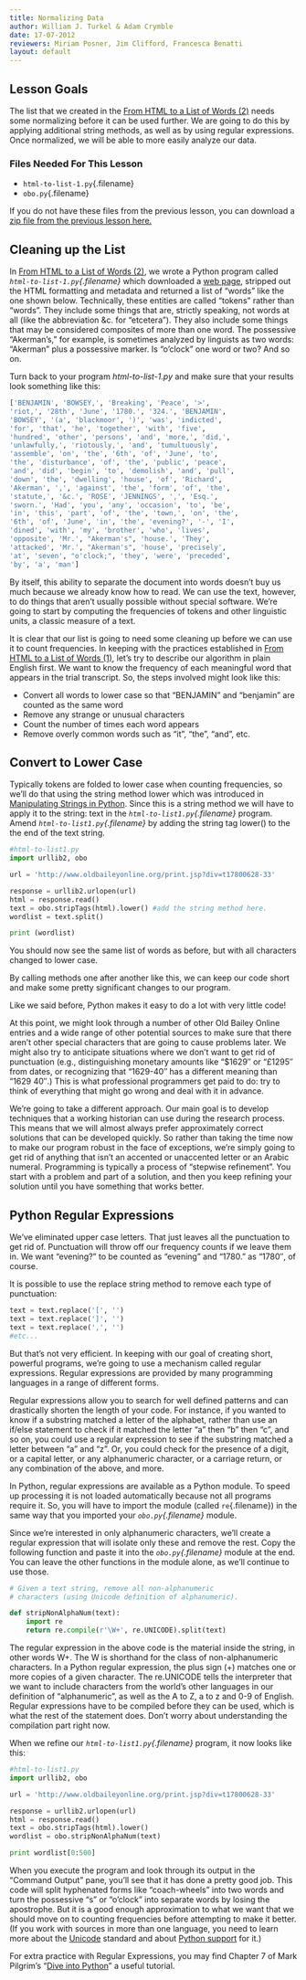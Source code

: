 ```yaml
---
title: Normalizing Data
author: William J. Turkel & Adam Crymble
date: 17-07-2012
reviewers: Miriam Posner, Jim Clifford, Francesca Benatti
layout: default
---
```


Lesson Goals
------------

The list that we created in the [From HTML to a List of Words (2)][]
needs some normalizing before it can be used further. We are going to do
this by applying additional string methods, as well as by using regular
expressions. Once normalized, we will be able to more easily analyze our
data.

### Files Needed For This Lesson

-   `html-to-list-1.py`{.filename}
-   `obo.py`{.filename}

If you do not have these files from the previous lesson, you can
download a [zip file from the previous lesson here.][]

Cleaning up the List
--------------------

In [From HTML to a List of Words (2)][], we wrote a Python program
called *`html-to-list-1.py`{.filename}* which downloaded a [web page][],
stripped out the HTML formatting and metadata and returned a list of
“words” like the one shown below. Technically, these entities are called
“tokens” rather than “words”. They include some things that are,
strictly speaking, not words at all (like the abbreviation &c. for
“etcetera”). They also include some things that may be considered
composites of more than one word. The possessive “Akerman’s,” for
example, is sometimes analyzed by linguists as two words: “Akerman” plus
a possessive marker. Is “o’clock” one word or two? And so on.

Turn back to your program *html-to-list-1.py* and make sure that your
results look something like this:

``` python
['BENJAMIN', 'BOWSEY,', 'Breaking', 'Peace', '>',
'riot,', '28th', 'June', '1780.', '324.', 'BENJAMIN',
'BOWSEY', '(a', 'blackmoor', ')', 'was', 'indicted',
'for', 'that', 'he', 'together', 'with', 'five',
'hundred', 'other', 'persons', 'and', 'more,', 'did,',
'unlawfully,', 'riotously,', 'and', 'tumultuously',
'assemble', 'on', 'the', '6th', 'of', 'June', 'to',
'the', 'disturbance', 'of', 'the', 'public', 'peace',
'and', 'did', 'begin', 'to', 'demolish', 'and', 'pull',
'down', 'the', 'dwelling', 'house', 'of', 'Richard',
'Akerman', ',', 'against', 'the', 'form', 'of', 'the',
'statute,', '&c.', 'ROSE', 'JENNINGS', ',', 'Esq.',
'sworn.', 'Had', 'you', 'any', 'occasion', 'to', 'be',
'in', 'this', 'part', 'of', 'the', 'town,', 'on', 'the',
'6th', 'of', 'June', 'in', 'the', 'evening?', '-', 'I',
'dined', 'with', 'my', 'brother', 'who', 'lives',
'opposite', 'Mr.', "Akerman's", 'house.', 'They',
'attacked', 'Mr.', "Akerman's", 'house', 'precisely',
'at', 'seven', "o'clock;", 'they', 'were', 'preceded',
'by', 'a', 'man']
```

By itself, this ability to separate the document into words doesn’t buy
us much because we already know how to read. We can use the text,
however, to do things that aren’t usually possible without special
software. We’re going to start by computing the frequencies of tokens
and other linguistic units, a classic measure of a text.

It is clear that our list is going to need some cleaning up before we
can use it to count frequencies. In keeping with the practices
established in [From HTML to a List of Words (1)][], let’s try to
describe our algorithm in plain English first. We want to know the
frequency of each meaningful word that appears in the trial transcript.
So, the steps involved might look like this:

-   Convert all words to lower case so that “BENJAMIN” and “benjamin”
    are counted as the same word
-   Remove any strange or unusual characters
-   Count the number of times each word appears
-   Remove overly common words such as “it”, “the”, “and”, etc.

Convert to Lower Case
---------------------

Typically tokens are folded to lower case when counting frequencies, so
we’ll do that using the string method lower which was introduced in
[Manipulating Strings in Python][]. Since this is a string method we
will have to apply it to the string: text in the
*`html-to-list1.py`{.filename}* program. Amend
*`html-to-list1.py`{.filename}* by adding the string tag lower() to the
the end of the text string.

``` python
#html-to-list1.py
import urllib2, obo

url = 'http://www.oldbaileyonline.org/print.jsp?div=t17800628-33'

response = urllib2.urlopen(url)
html = response.read()
text = obo.stripTags(html).lower() #add the string method here.
wordlist = text.split()

print (wordlist)
```

You should now see the same list of words as before, but with all
characters changed to lower case.

By calling methods one after another like this, we can keep our code
short and make some pretty significant changes to our program.

Like we said before, Python makes it easy to do a lot with very little
code!

At this point, we might look through a number of other Old Bailey Online
entries and a wide range of other potential sources to make sure that
there aren’t other special characters that are going to cause problems
later. We might also try to anticipate situations where we don’t want to
get rid of punctuation (e.g., distinguishing monetary amounts like
“\$1629″ or “£1295″ from dates, or recognizing that “1629-40″ has a
different meaning than “1629 40″.) This is what professional programmers
get paid to do: try to think of everything that might go wrong and deal
with it in advance.

We’re going to take a different approach. Our main goal is to develop
techniques that a working historian can use during the research process.
This means that we will almost always prefer approximately correct
solutions that can be developed quickly. So rather than taking the time
now to make our program robust in the face of exceptions, we’re simply
going to get rid of anything that isn’t an accented or unaccented letter
or an Arabic numeral. Programming is typically a process of “stepwise
refinement”. You start with a problem and part of a solution, and then
you keep refining your solution until you have something that works
better.

Python Regular Expressions
--------------------------

We’ve eliminated upper case letters. That just leaves all the
punctuation to get rid of. Punctuation will throw off our frequency
counts if we leave them in. We want “evening?” to be counted as
“evening” and “1780.” as “1780″, of course.

It is possible to use the replace string method to remove each type of
punctuation:

``` python
text = text.replace('[', '')
text = text.replace(']', '')
text = text.replace(',', '')
#etc...
```

But that’s not very efficient. In keeping with our goal of creating
short, powerful programs, we’re going to use a mechanism called regular
expressions. Regular expressions are provided by many programming
languages in a range of different forms.

Regular expressions allow you to search for well defined patterns and
can drastically shorten the length of your code. For instance, if you
wanted to know if a substring matched a letter of the alphabet, rather
than use an if/else statement to check if it matched the letter “a” then
“b” then “c”, and so on, you could use a regular expression to see if
the substring matched a letter between “a” and “z”. Or, you could check
for the presence of a digit, or a capital letter, or any alphanumeric
character, or a carriage return, or any combination of the above, and
more.

In Python, regular expressions are available as a Python module. To
speed up processing it is not loaded automatically because not all
programs require it. So, you will have to import the module (called
`re`{.filename}) in the same way that you imported your
*`obo.py`{.filename}* module.

Since we’re interested in only alphanumeric characters, we’ll create a
regular expression that will isolate only these and remove the rest.
Copy the following function and paste it into the *`obo.py`{.filename}*
module at the end. You can leave the other functions in the module
alone, as we’ll continue to use those.

``` python
# Given a text string, remove all non-alphanumeric
# characters (using Unicode definition of alphanumeric).

def stripNonAlphaNum(text):
    import re
    return re.compile(r'\W+', re.UNICODE).split(text)
```

The regular expression in the above code is the material inside the
string, in other words W+. The W is shorthand for the class of
non-alphanumeric characters. In a Python regular expression, the plus
sign (+) matches one or more copies of a given character. The re.UNICODE
tells the interpreter that we want to include characters from the
world’s other languages in our definition of “alphanumeric”, as well as
the A to Z, a to z and 0-9 of English. Regular expressions have to be
compiled before they can be used, which is what the rest of the
statement does. Don’t worry about understanding the compilation part
right now.

When we refine our *`html-to-list1.py`{.filename}* program, it now looks
like this:

``` python
#html-to-list1.py
import urllib2, obo

url = 'http://www.oldbaileyonline.org/print.jsp?div=t17800628-33'

response = urllib2.urlopen(url)
html = response.read()
text = obo.stripTags(html).lower()
wordlist = obo.stripNonAlphaNum(text)

print wordlist[0:500]
```

When you execute the program and look through its output in the “Command
Output” pane, you’ll see that it has done a pretty good job. This code
will split hyphenated forms like “coach-wheels” into two words and turn
the possessive “s” or “o’clock” into separate words by losing the
apostrophe. But it is a good enough approximation to what we want that
we should move on to counting frequencies before attempting to make it
better. (If you work with sources in more than one language, you need to
learn more about the [Unicode][] standard and about [Python support][]
for it.)

For extra practice with Regular Expressions, you may find Chapter 7 of
Mark Pilgrim’s “[Dive into Python][]” a useful tutorial.

  [From HTML to a List of Words (2)]: /lessons/from-html-to-list-of-words-2
  [zip file from the previous lesson here.]: /lessons/from-html-to-list-of-words-2#codesync
  [web page]: http://www.oldbaileyonline.org/print.jsp?div=t17800628-33
  [From HTML to a List of Words (1)]: /lessons/from-html-to-list-of-words-1
  [Manipulating Strings in Python]: /lessons/manipulating-strings-in-python
  [Unicode]: http://unicode.org/
  [Python support]: http://www.diveintopython.net/xml_processing/unicode.html
  [Dive into Python]: http://www.diveintopython.net/regular_expressions/index.html
